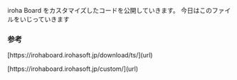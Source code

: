 iroha Board をカスタマイズしたコードを公開していきます。
今日はこのファイルをいじっていきます
<h3>参考</h3>
<p>
  [https://irohaboard.irohasoft.jp/download/ts/](url)
</p>
<p>
[https://irohaboard.irohasoft.jp/custom/](url)
</p>
